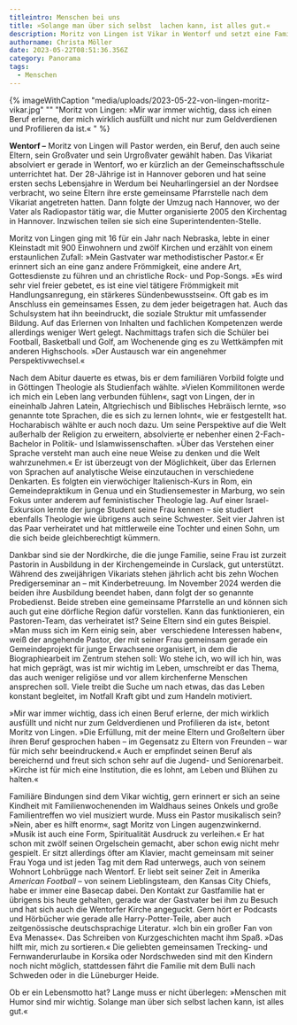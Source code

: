 ```yaml
---
titleintro: Menschen bei uns
title: »Solange man über sich selbst  lachen kann, ist alles gut.«
description: Moritz von Lingen ist Vikar in Wentorf und setzt eine Familientradition fort.
authorname: Christa Möller
date: 2023-05-22T08:51:36.356Z
category: Panorama
tags:
  - Menschen
---
```



{% imageWithCaption "media/uploads/2023-05-22-von-lingen-moritz-vikar.jpg" "" "Moritz von Lingen: »Mir war immer wichtig, dass ich einen Beruf erlerne, der mich wirklich ausfüllt und nicht nur zum Geldverdienen und Profilieren da ist.« " %}

**Wentorf –** Moritz von Lingen will Pastor werden, ein Beruf, den auch seine Eltern, sein Großvater und sein Urgroßvater gewählt haben. Das Vikariat absolviert er gerade in Wentorf, wo er kürzlich an der Gemeinschaftsschule unterrichtet hat. Der 28-Jährige ist in Hannover geboren und hat seine ersten sechs Lebensjahre in Werdum bei Neuharlingersiel an der Nordsee verbracht, wo seine Eltern ihre erste gemeinsame Pfarrstelle nach dem Vikariat angetreten hatten. Dann folgte der Umzug nach Hannover, wo der Vater als Radiopastor tätig war, die Mutter organisierte 2005 den Kirchentag in Hannover. Inzwischen teilen sie sich eine Superintendenten-Stelle. 

Moritz von Lingen ging mit 16 für ein Jahr nach Nebraska, lebte in einer Kleinstadt mit 900 Einwohnern und zwölf Kirchen und erzählt von einem erstaunlichen Zufall: »Mein Gastvater war methodistischer Pastor.« Er erinnert sich an eine ganz andere Frömmigkeit, eine andere Art, Gottesdienste zu führen und an christliche Rock- und Pop-Songs. »Es wird sehr viel freier gebetet, es ist eine viel tätigere Frömmigkeit mit Handlungsanregung, ein stärkeres Sündenbewusstsein«. Oft gab es im Anschluss ein gemeinsames Essen, zu dem jeder beigetragen hat. Auch das Schulsystem hat ihn beeindruckt, die soziale Struktur mit umfassender Bildung. Auf das Erlernen von Inhalten und fachlichen Kompetenzen werde allerdings weniger Wert gelegt. Nachmittags trafen sich die Schüler bei Football, Basketball und Golf, am Wochenende ging es zu Wettkämpfen mit anderen Highschools. »Der Austausch war ein angenehmer Perspektivwechsel.« 

Nach dem Abitur dauerte es etwas, bis er dem familiären Vorbild folgte und in Göttingen Theologie als Studienfach wählte. »Vielen Kommilitonen werde ich mich ein Leben lang verbunden fühlen«, sagt von Lingen, der in eineinhalb Jahren Latein, Altgriechisch und Biblisches Hebräisch lernte, »so genannte tote Sprachen, die es sich zu lernen lohnt«, wie er festgestellt hat. Hocharabisch wählte er auch noch dazu. Um seine Perspektive auf die Welt außerhalb der Religion zu erweitern, absolvierte er nebenher einen 2-Fach-Bachelor in Politik- und Islamwissenschaften. »Über das Verstehen einer Sprache versteht man auch eine neue Weise zu denken und die Welt wahrzunehmen.« Er ist überzeugt von der Möglichkeit, über das Erlernen von Sprachen auf analytische Weise einzutauchen in verschiedene Denkarten. Es folgten ein vierwöchiger Italienisch-Kurs in Rom, ein Gemeindepraktikum in Genua und ein Studiensemester in Marburg, wo sein Fokus unter anderem auf feministischer Theologie lag. Auf einer Israel-Exkursion lernte der junge Student seine Frau kennen – sie studiert ebenfalls Theologie wie übrigens auch seine Schwester. Seit vier Jahren ist das Paar verheiratet und hat mittlerweile eine Tochter und einen Sohn, um die sich beide gleichberechtigt kümmern. 

Dankbar sind sie der Nordkirche, die die junge Familie, seine Frau ist zurzeit Pastorin in Ausbildung in der Kirchengemeinde in Curslack, gut unterstützt. Während des zweijährigen Vikariats stehen jährlich acht bis zehn Wochen Predigerseminar an – mit Kinderbetreuung. Im November 2024 werden die beiden ihre Ausbildung beendet haben, dann folgt der so genannte Probedienst. Beide streben eine gemeinsame Pfarrstelle an und können sich auch gut eine dörfliche Region dafür vorstellen. Kann das funktionieren, ein Pastoren-Team, das verheiratet ist? Seine Eltern sind ein gutes Beispiel. »Man muss sich im Kern einig sein, aber  verschiedene Interessen haben«, weiß der angehende Pastor, der mit seiner Frau gemeinsam gerade ein Gemeindeprojekt für junge Erwachsene organisiert, in dem die Biographiearbeit im Zentrum stehen soll: Wo stehe ich, wo will ich hin, was hat mich geprägt, was ist mir wichtig im Leben, umschreibt er das Thema, das auch weniger religiöse und vor allem kirchenferne Menschen ansprechen soll. Viele treibt die Suche um nach etwas, das das Leben konstant begleitet, im Notfall Kraft gibt und zum Handeln motiviert. 

»Mir war immer wichtig, dass ich einen Beruf erlerne, der mich wirklich ausfüllt und nicht nur zum Geldverdienen und Profilieren da ist«, betont Moritz von Lingen. »Die Erfüllung, mit der meine Eltern und Großeltern über ihren Beruf gesprochen haben – im Gegensatz zu Eltern von Freunden – war für mich sehr beeindruckend.« Auch er empfindet seinen Beruf als bereichernd und freut sich schon sehr auf die Jugend- und Seniorenarbeit. »Kirche ist für mich eine Institution, die es lohnt, am Leben und Blühen zu halten.« 

Familiäre Bindungen sind dem Vikar wichtig, gern erinnert er sich an seine Kindheit mit Familienwochenenden im Waldhaus seines Onkels und große Familientreffen wo viel musiziert wurde. Muss ein Pastor musikalisch sein? »Nein, aber es hilft enorm«, sagt Moritz von Lingen augenzwinkernd. »Musik ist auch eine Form, Spiritualität Ausdruck zu verleihen.« Er hat schon mit zwölf seinen Orgelschein gemacht, aber schon ewig nicht mehr gespielt. Er sitzt allerdings öfter am Klavier, macht gemeinsam mit seiner Frau Yoga und ist jeden Tag mit dem Rad unterwegs, auch von seinem Wohnort Lohbrügge nach Wentorf. Er liebt seit seiner Zeit in Amerika *American Football* – von seinem Lieblingsteam, den Kansas City Chiefs, habe er immer eine Basecap dabei. Den Kontakt zur Gastfamilie hat er übrigens bis heute gehalten, gerade war der Gastvater bei ihm zu Besuch und hat sich auch die Wentorfer Kirche angeguckt. Gern hört er Podcasts und Hörbücher wie gerade alle Harry-Potter-Teile, aber auch zeitgenössische deutschsprachige Literatur. »Ich bin ein großer Fan von Eva Menasse«. Das Schreiben von Kurzgeschichten macht ihm Spaß. »Das hilft mir, mich zu sortieren.« Die geliebten gemeinsamen Trecking- und Fernwanderurlaube in Korsika oder Nordschweden sind mit den Kindern noch nicht möglich, stattdessen fährt die Familie mit dem Bulli nach Schweden oder in die Lüneburger Heide.  

Ob er ein Lebensmotto hat? Lange muss er nicht überlegen: »Menschen mit Humor sind mir wichtig. Solange man über sich selbst lachen kann, ist alles gut.«